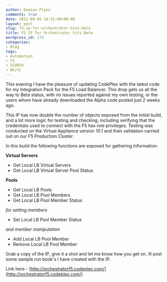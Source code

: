 ```yaml
---
author: Damian.Flynn
comments: true
date: 2011-08-05 14:31:00+00:00
layout: post
slug: f5-ip-for-orchestrator-hits-beta
title: F5 IP for Orchestrator hits Beta
wordpress_id: 173
categories:
- Blog
tags:
- Automation
- F5
- SCORCH
- WS/SC
---
```


This evening I have the pleasure of updating CodePlex with the latest code for my Integration Pack for the F5 Load Balancer. This drop gets us all the way to Beta status, with no issues reported against my own testing, or the users whom have already downloaded the Alpha code posted just 2 weeks ago.

This IP has now double the number of objects exposed from the initial build, and a lot more logic for testing and checking; including verifying that the credentials used to connect with the F5 has role privileges. Testing was conducted on the Virtual Appliance version 10.1 and then validation carried out on our F5 Production Cluster.

In this build the following functions are exposed for gathering information:

**Virtual Servers**

  * Get Local LB Virtual Servers  
  * Get Local LB Virtual Server Pool Status 

**Pools**

  * Get Local LB Pools  
  * Get Local LB Pool Members  
  * Get Local LB Pool Member Status 

_for setting members_

  * Set Local LB Pool Member Status 

_and member manipulation_

  * Add Local LB Pool Member  
  * Remove Local LB Pool Member 

Grab a copy of the IP, give it a shot and let me know how you get on, Ill post some sample run book's I have created with the IP.

Link here - [http://orchestratorf5.codeplex.com/](http://orchestratorf5.codeplex.com/)
